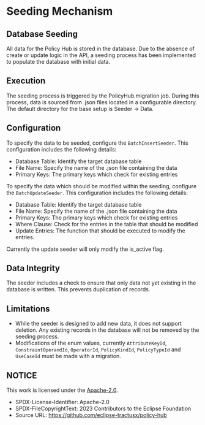 # Seeding Mechanism

## Database Seeding

All data for the Policy Hub is stored in the database. Due to the absence of create or update logic in the API, a seeding process has been implemented to populate the database with initial data.

## Execution

The seeding process is triggered by the PolicyHub.migration job. During this process, data is sourced from .json files located in a configurable directory. The default directory for the base setup is Seeder -> Data.

## Configuration

To specify the data to be seeded, configure the `BatchInsertSeeder`. This configuration includes the following details:

- Database Table: Identify the target database table
- File Name: Specify the name of the .json file containing the data
- Primary Keys: The primary keys which check for existing entries

To specify the data which should be modified within the seeding, configure the `BatchUpdateSeeder`. This configuration includes the following details:

- Database Table: Identify the target database table
- File Name: Specify the name of the .json file containing the data
- Primary Keys: The primary keys which check for existing entries
- Where Clause: Check for the entries in the table that should be modified
- Update Entries: The function that should be executed to modify the entries.

Currently the update seeder will only modify the is_active flag.

## Data Integrity

The seeder includes a check to ensure that only data not yet existing in the database is written. This prevents duplication of records.

## Limitations

- While the seeder is designed to add new data, it does not support deletion. Any existing records in the database will not be removed by the seeding process.
- Modifications of the enum values, currently `AttributeKeyId`, `ConstraintOperandId`, `OperatorId`, `PolicyKindId`, `PolicyTypeId` and `UseCaseId` must be made with a migration.

## NOTICE

This work is licensed under the [Apache-2.0](https://www.apache.org/licenses/LICENSE-2.0).

- SPDX-License-Identifier: Apache-2.0
- SPDX-FileCopyrightText: 2023 Contributors to the Eclipse Foundation
- Source URL: https://github.com/eclipse-tractusx/policy-hub
